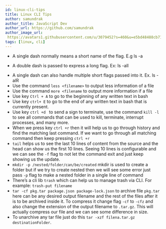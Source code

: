 ```yaml
---
id: linux-cli-tips
title: Linux CLI Tips
author: samundrak
author_title: JavaScript Dev
author_url: https://github.com/samundrak
author_image_url: 
 https://avatars1.githubusercontent.com/u/3079452?s=460&u=e5bd48488cb71b665ea5403192c6b8a963644a08&v=4
tags: [linux, cli]
---
```


- A single dash normally means a short name of the flag. E.g ls -a

- A double dash is passed to express a long flag. Ex: ls -all

<!-- truncate -->

- A single dash can also handle multiple short flags passed into it. Ex. ls -alR
- Use the command `less <filename>` to output less information of a file
- Use the command `more <filename` to output more information if a file
- Use key `Ctrl + A` to go to the beginning of any written text in bash
- Use key `ctrl+ E` to go to the end of any written text in bash that is currently present.
- Use key `ctrl +d ` to send a sign to terminate, use the command `kill -l` to see all commands that can be used to kill, terminate, interrupt processes, and many more.
- When we press key `ctrl +r` then it will help us to go through history and find the matching last command. If we want to go through all matching command then keep pressing `ctrl +r`
- `tail` helps us to see the last 10 lines of content from the source and the head can show us the first 10 lines. Seeing 10 lines is configurable and we can see the `-f` flag to not let the command exit and just keep showing us the update.
- `mkdir -p /nested/folder/can/be/created` mkdir is used to create a folder but if we try to create nested then we will see some error just pass `-p` flag to make a nested folder in a single line of command
- There’s a cli lib `trash` which can help us to manage trash via CLI. For example: `trash-put filename`
- `tar -cf pkg.tar package.json package-lock.json` to archive file `pkg.tar` here can be any desired output filename and the rest of the files after it is to be archived inside it. To compress it change flag `-cf` to `-cfz` and also change the extension of the output filename to `.tar.gz`. This will actually compress our file and we can see some difference in size.
- To unarchive any tar file just do this `tar -xzf filena.tar.gz destinationFolder`.
